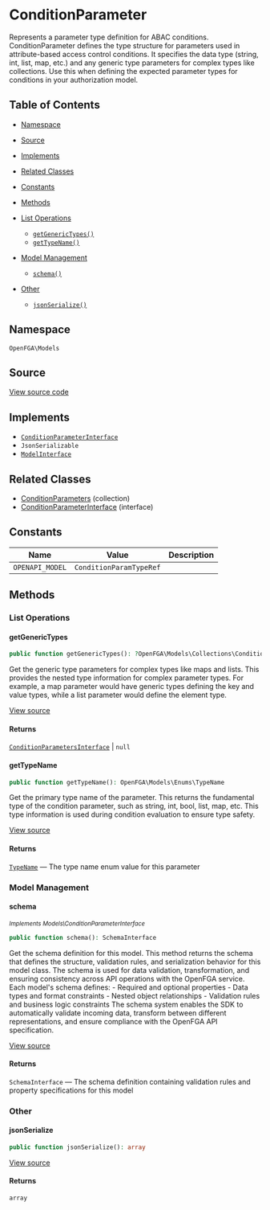 # ConditionParameter

Represents a parameter type definition for ABAC conditions. ConditionParameter defines the type structure for parameters used in attribute-based access control conditions. It specifies the data type (string, int, list, map, etc.) and any generic type parameters for complex types like collections. Use this when defining the expected parameter types for conditions in your authorization model.

## Table of Contents

* [Namespace](#namespace)
* [Source](#source)
* [Implements](#implements)
* [Related Classes](#related-classes)
* [Constants](#constants)
* [Methods](#methods)

* [List Operations](#list-operations)
    * [`getGenericTypes()`](#getgenerictypes)
    * [`getTypeName()`](#gettypename)
* [Model Management](#model-management)
    * [`schema()`](#schema)
* [Other](#other)
    * [`jsonSerialize()`](#jsonserialize)

## Namespace

`OpenFGA\Models`

## Source

[View source code](https://github.com/evansims/openfga-php/blob/main/src/Models/ConditionParameter.php)

## Implements

* [`ConditionParameterInterface`](ConditionParameterInterface.md)
* `JsonSerializable`
* [`ModelInterface`](ModelInterface.md)

## Related Classes

* [ConditionParameters](Models/Collections/ConditionParameters.md) (collection)
* [ConditionParameterInterface](Models/ConditionParameterInterface.md) (interface)

## Constants

| Name            | Value                   | Description |
| --------------- | ----------------------- | ----------- |
| `OPENAPI_MODEL` | `ConditionParamTypeRef` |             |

## Methods

### List Operations

#### getGenericTypes

```php
public function getGenericTypes(): ?OpenFGA\Models\Collections\ConditionParametersInterface

```

Get the generic type parameters for complex types like maps and lists. This provides the nested type information for complex parameter types. For example, a map parameter would have generic types defining the key and value types, while a list parameter would define the element type.

[View source](https://github.com/evansims/openfga-php/blob/main/src/Models/ConditionParameter.php#L58)

#### Returns

[`ConditionParametersInterface`](Models/Collections/ConditionParametersInterface.md) &#124; `null`

#### getTypeName

```php
public function getTypeName(): OpenFGA\Models\Enums\TypeName

```

Get the primary type name of the parameter. This returns the fundamental type of the condition parameter, such as string, int, bool, list, map, etc. This type information is used during condition evaluation to ensure type safety.

[View source](https://github.com/evansims/openfga-php/blob/main/src/Models/ConditionParameter.php#L67)

#### Returns

[`TypeName`](Models/Enums/TypeName.md) — The type name enum value for this parameter

### Model Management

#### schema

*<small>Implements Models\ConditionParameterInterface</small>*

```php
public function schema(): SchemaInterface

```

Get the schema definition for this model. This method returns the schema that defines the structure, validation rules, and serialization behavior for this model class. The schema is used for data validation, transformation, and ensuring consistency across API operations with the OpenFGA service. Each model&#039;s schema defines: - Required and optional properties - Data types and format constraints - Nested object relationships - Validation rules and business logic constraints The schema system enables the SDK to automatically validate incoming data, transform between different representations, and ensure compliance with the OpenFGA API specification.

[View source](https://github.com/evansims/openfga-php/blob/main/src/Models/ModelInterface.php#L52)

#### Returns

`SchemaInterface` — The schema definition containing validation rules and property specifications for this model

### Other

#### jsonSerialize

```php
public function jsonSerialize(): array

```

[View source](https://github.com/evansims/openfga-php/blob/main/src/Models/ConditionParameter.php#L76)

#### Returns

`array`
